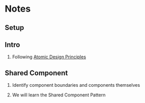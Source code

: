 # Notes

<!-- toc -->

## Setup

## Intro

1. Following [Atomic Design Principles](https://bradfrost.com/blog/post/atomic-web-design/)

## Shared Component

1. Identify component boundaries and components themselves

2. We will learn the Shared Component Pattern
